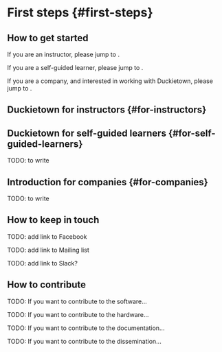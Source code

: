 # First steps {#first-steps}

## How to get started

If you are an instructor, please jump to [](#for-instructors).

If you are a self-guided learner, please jump to [](#for-self-guided-learners).

If you are a company, and interested in working with Duckietown, please jump to [](#for-companies).

## Duckietown for instructors {#for-instructors}

## Duckietown for self-guided learners {#for-self-guided-learners}

TODO: to write

## Introduction for companies  {#for-companies}

TODO: to write


## How to keep in touch

TODO: add link to Facebook

TODO: add link to Mailing list

TODO: add link to Slack?

## How to contribute

TODO: If you want to contribute to the software...

TODO: If you want to contribute to the hardware...

TODO: If you want to contribute to the documentation...

TODO: If you want to contribute to the dissemination...
